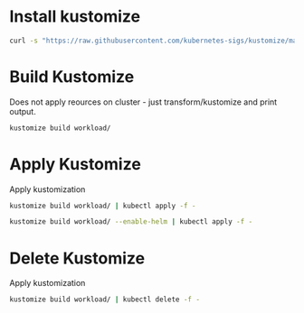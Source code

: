 # Install kustomize

```bash
curl -s "https://raw.githubusercontent.com/kubernetes-sigs/kustomize/master/hack/install_kustomize.sh"  | bash
```

# Build Kustomize
Does not apply reources on cluster - just transform/kustomize and print output.

```bash
kustomize build workload/
```

# Apply Kustomize
Apply kustomization

```bash
kustomize build workload/ | kubectl apply -f -
```

```bash
kustomize build workload/ --enable-helm | kubectl apply -f -
```

# Delete Kustomize
Apply kustomization

```bash
kustomize build workload/ | kubectl delete -f -
```